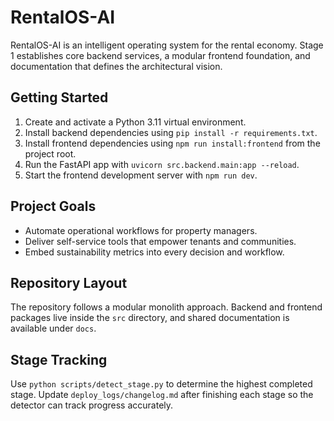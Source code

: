 # RentalOS-AI

RentalOS-AI is an intelligent operating system for the rental economy. Stage 1 establishes
core backend services, a modular frontend foundation, and documentation that defines the architectural vision.

## Getting Started

1. Create and activate a Python 3.11 virtual environment.
2. Install backend dependencies using `pip install -r requirements.txt`.
3. Install frontend dependencies using `npm run install:frontend` from the project root.
4. Run the FastAPI app with `uvicorn src.backend.main:app --reload`.
5. Start the frontend development server with `npm run dev`.

## Project Goals

- Automate operational workflows for property managers.
- Deliver self-service tools that empower tenants and communities.
- Embed sustainability metrics into every decision and workflow.

## Repository Layout

The repository follows a modular monolith approach. Backend and frontend packages live inside the `src`
directory, and shared documentation is available under `docs`.

## Stage Tracking

Use `python scripts/detect_stage.py` to determine the highest completed stage. Update `deploy_logs/changelog.md`
after finishing each stage so the detector can track progress accurately.
